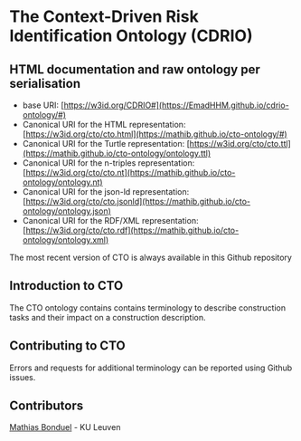 # The Context-Driven Risk Identification Ontology (CDRIO)

## HTML documentation and raw ontology per serialisation

* base URI: [https://w3id.org/CDRIO#](https://EmadHHM.github.io/cdrio-ontology/#)
* Canonical URI for the HTML representation: [https://w3id.org/cto/cto.html](https://mathib.github.io/cto-ontology/#)
* Canonical URI for the Turtle representation: [https://w3id.org/cto/cto.ttl](https://mathib.github.io/cto-ontology/ontology.ttl)
* Canonical URI for the n-triples representation: [https://w3id.org/cto/cto.nt](https://mathib.github.io/cto-ontology/ontology.nt)
* Canonical URI for the json-ld representation: [https://w3id.org/cto/cto.jsonld](https://mathib.github.io/cto-ontology/ontology.json)
* Canonical URI for the RDF/XML representation: [https://w3id.org/cto/cto.rdf](https://mathib.github.io/cto-ontology/ontology.xml)

The most recent version of CTO is always available in this Github repository

## Introduction to CTO

The CTO ontology contains contains terminology to describe construction tasks and their impact on a construction description.

## Contributing to CTO

Errors and requests for additional terminology can be reported using Github issues.

## Contributors

[Mathias Bonduel](https://github.com/mathib) - KU Leuven
